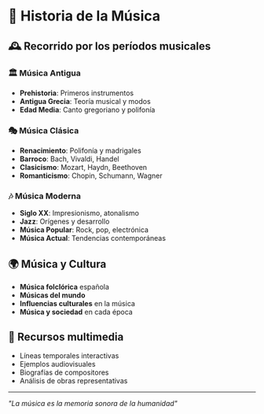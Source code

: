 # 📜 Historia de la Música

## 🕰️ Recorrido por los períodos musicales

### 🏛️ Música Antigua
- **Prehistoria**: Primeros instrumentos
- **Antigua Grecia**: Teoría musical y modos
- **Edad Media**: Canto gregoriano y polifonía

### 🎭 Música Clásica
- **Renacimiento**: Polifonía y madrigales
- **Barroco**: Bach, Vivaldi, Handel
- **Clasicismo**: Mozart, Haydn, Beethoven
- **Romanticismo**: Chopin, Schumann, Wagner

### 🎶 Música Moderna
- **Siglo XX**: Impresionismo, atonalismo
- **Jazz**: Orígenes y desarrollo
- **Música Popular**: Rock, pop, electrónica
- **Música Actual**: Tendencias contemporáneas

## 🌍 Música y Cultura

- **Música folclórica** española
- **Músicas del mundo**
- **Influencias culturales** en la música
- **Música y sociedad** en cada época

## 📱 Recursos multimedia

- Líneas temporales interactivas
- Ejemplos audiovisuales
- Biografías de compositores
- Análisis de obras representativas

---
*"La música es la memoria sonora de la humanidad"*